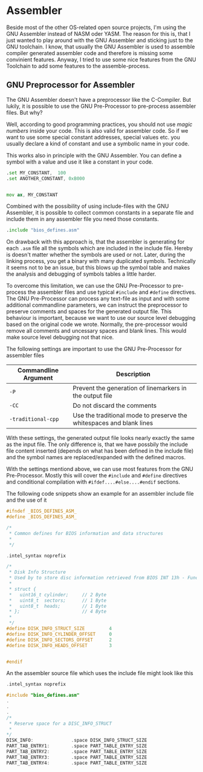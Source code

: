 # Assembler
Beside most of the other OS-related open source projects, I'm using the GNU Assembler instead of NASM oder YASM. The reason for this is, that I just wanted to play around with the GNU Assembler and sticking just to the GNU toolchain. I know, that usually the GNU Assembler is used to assemble compiler generated assembler code and therefore is missing some convinient features. Anyway, I tried to use some nice features from the GNU Toolchain to add some features to the assemble-process.

## GNU Preprocessor for Assembler
The GNU Assembler doesn't have a preprocessor like the C-Compiler. But lukily, it is possible to use the GNU Pre-Processor to pre-process assembler files. But why?

Well, according to good programming practices, you should not use _magic numbers_ inside your code. This is also valid for assembler code. So if we want to use some special constant addresses, special values etc. you usually declare a kind of constant and use a symbolic name in your code.

This works also in principle with the GNU Assembler. You can define a symbol with a value and use it like a constant in your code.

```asm
.set MY_CONSTANT,  100
.set ANOTHER_CONSTANT, 0xB000


mov ax, MY_CONSTANT
```

Combined with the possibility of using include-files with the GNU Assembler, it is possible to collect common constants in a separate file and include them in any assembler file you need those constants.

```asm
.include "bios_defines.asm"
```

On drawback with this approach is, that the assembler is generating for each `.asm` file all the symbols which are included in the include file. Hereby is doesn't matter whether the symbols are used or not. Later, during the linking process, you get a binary with many duplicated symbols. Technically it seems not to be an issue, but this blows up the symbol table and makes the analysis and debugging of symbols tables a little harder.

To overcome this limitation, we can use the GNU Pre-Processor to pre-process the assembler files and use typical `#include` and `#define` directives. The GNU Pre-Processor can process any text-file as input and with some additional commandline parameters, we can instruct the preprocessor to preserve comments and spaces for the generated output file. This behaviour is important, because we want to use our source level debugging based on the original code we wrote. Normally, the pre-processor would remove all comments and uncessary spaces and blank lines. This would make source level debugging not that nice.

The following settings are important to use the GNU Pre-Processor for assembler files

| Commandline Argument | Description                   |
| -------------------- | ------------------------------|
| `-P`                 | Prevent the generation of linemarkers in the output file             |
| `-CC`                | Do not discard the comments                                          |
| `-traditional-cpp`   | Use the traditional mode to preserve the whitespaces and blank lines |

With these settings, the generated output file looks nearly exactly the same as the input file. The only difference is, that we have possbily the include file content inserted (depends on what has been defined in the include file) and the symbol names are replaced/expanded with the defined macros.

With the settings mentiond above, we can use most features from the GNU Pre-Processor. Mostly this will cover the `#include` and `#define` directives and conditional compilation with `#ifdef....#else....#endif` sections.

The following code snippets show an example for an assembler include file and the use of it

```c
#ifndef _BIOS_DEFINES_ASM_
#define _BIOS_DEFINES_ASM_

/*
 * Common defines for BIOS information and data structures
 *
 */

.intel_syntax noprefix

/*
 * Disk Info Structure
 * Used by to store disc information retrieved from BIOS INT 13h - Function 08h
 *
 * struct {
 *   uint16_t cylinder;     // 2 Byte
 *   uint8_t  sectors;      // 1 Byte
 *   uint8_t  heads;        // 1 Byte
 * };                       // 4 Byte
 *
 */
#define DISK_INFO_STRUCT_SIZE         4
#define DISK_INFO_CYLINDER_OFFSET     0
#define DISK_INFO_SECTORS_OFFSET      2
#define DISK_INFO_HEADS_OFFSET        3


#endif
```

An the assembler source file which uses the include file might look like this

```c
.intel_syntax noprefix

#include "bios_defines.asm"
.
.
.
/*
 * Reserve space for a DISC_INFO_STRUCT
 *
*/
DISK_INFO:              .space DISK_INFO_STRUCT_SIZE
PART_TAB_ENTRY1:        .space PART_TABLE_ENTRY_SIZE
PART_TAB_ENTRY2:        .space PART_TABLE_ENTRY_SIZE
PART_TAB_ENTRY3:        .space PART_TABLE_ENTRY_SIZE
PART_TAB_ENTRY4:        .space PART_TABLE_ENTRY_SIZE
```
